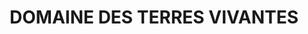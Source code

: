 ---
title: "DOMAINE DES TERRES VIVANTES"
url: /blace/domaine-des-terres-vivantes/
shop: Hofladen
---